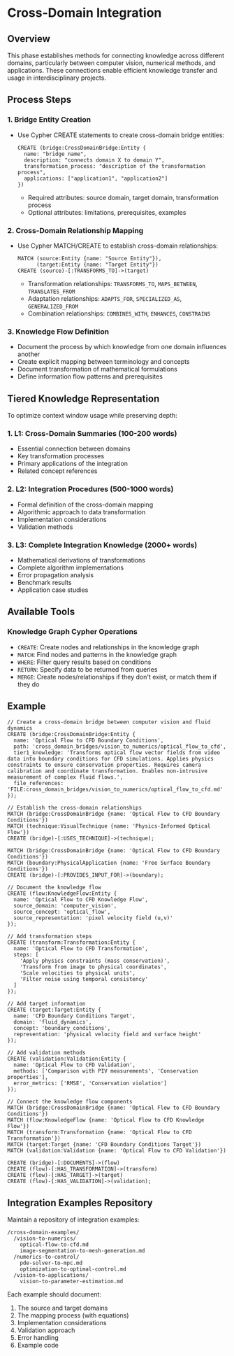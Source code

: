 # Cross-Domain Integration

## Overview

This phase establishes methods for connecting knowledge across different domains, particularly between computer vision, numerical methods, and applications. These connections enable efficient knowledge transfer and usage in interdisciplinary projects.

## Process Steps

### 1. Bridge Entity Creation
- Use Cypher CREATE statements to create cross-domain bridge entities:
  ```cypher
  CREATE (bridge:CrossDomainBridge:Entity {
    name: "bridge name",
    description: "connects domain X to domain Y",
    transformation_process: "description of the transformation process",
    applications: ["application1", "application2"]
  })
  ```
  * Required attributes: source domain, target domain, transformation process
  * Optional attributes: limitations, prerequisites, examples

### 2. Cross-Domain Relationship Mapping
- Use Cypher MATCH/CREATE to establish cross-domain relationships:
  ```cypher
  MATCH (source:Entity {name: "Source Entity"}),
        (target:Entity {name: "Target Entity"})
  CREATE (source)-[:TRANSFORMS_TO]->(target)
  ```
  * Transformation relationships: `TRANSFORMS_TO`, `MAPS_BETWEEN`, `TRANSLATES_FROM`
  * Adaptation relationships: `ADAPTS_FOR`, `SPECIALIZED_AS`, `GENERALIZED_FROM`
  * Combination relationships: `COMBINES_WITH`, `ENHANCES`, `CONSTRAINS`

### 3. Knowledge Flow Definition
- Document the process by which knowledge from one domain influences another
- Create explicit mapping between terminology and concepts
- Document transformation of mathematical formulations
- Define information flow patterns and prerequisites

## Tiered Knowledge Representation

To optimize context window usage while preserving depth:

### 1. L1: Cross-Domain Summaries (100-200 words)
- Essential connection between domains
- Key transformation processes
- Primary applications of the integration
- Related concept references

### 2. L2: Integration Procedures (500-1000 words)
- Formal definition of the cross-domain mapping
- Algorithmic approach to data transformation
- Implementation considerations
- Validation methods

### 3. L3: Complete Integration Knowledge (2000+ words)
- Mathematical derivations of transformations
- Complete algorithm implementations
- Error propagation analysis
- Benchmark results
- Application case studies

## Available Tools

### Knowledge Graph Cypher Operations
- `CREATE`: Create nodes and relationships in the knowledge graph
- `MATCH`: Find nodes and patterns in the knowledge graph
- `WHERE`: Filter query results based on conditions
- `RETURN`: Specify data to be returned from queries
- `MERGE`: Create nodes/relationships if they don't exist, or match them if they do

## Example

```cypher
// Create a cross-domain bridge between computer vision and fluid dynamics
CREATE (bridge:CrossDomainBridge:Entity {
  name: 'Optical Flow to CFD Boundary Conditions',
  path: 'cross_domain_bridges/vision_to_numerics/optical_flow_to_cfd',
  tier1_knowledge: 'Transforms optical flow vector fields from video data into boundary conditions for CFD simulations. Applies physics constraints to ensure conservation properties. Requires camera calibration and coordinate transformation. Enables non-intrusive measurement of complex fluid flows.',
  file_references: 'FILE:cross_domain_bridges/vision_to_numerics/optical_flow_to_cfd.md'
});

// Establish the cross-domain relationships
MATCH (bridge:CrossDomainBridge {name: 'Optical Flow to CFD Boundary Conditions'})
MATCH (technique:VisualTechnique {name: 'Physics-Informed Optical Flow'})
CREATE (bridge)-[:USES_TECHNIQUE]->(technique);

MATCH (bridge:CrossDomainBridge {name: 'Optical Flow to CFD Boundary Conditions'})
MATCH (boundary:PhysicalApplication {name: 'Free Surface Boundary Conditions'})
CREATE (bridge)-[:PROVIDES_INPUT_FOR]->(boundary);

// Document the knowledge flow
CREATE (flow:KnowledgeFlow:Entity {
  name: 'Optical Flow to CFD Knowledge Flow',
  source_domain: 'computer_vision',
  source_concept: 'optical_flow',
  source_representation: 'pixel velocity field (u,v)'
});

// Add transformation steps
CREATE (transform:Transformation:Entity {
  name: 'Optical Flow to CFD Transformation',
  steps: [
    'Apply physics constraints (mass conservation)',
    'Transform from image to physical coordinates',
    'Scale velocities to physical units',
    'Filter noise using temporal consistency'
  ]
});

// Add target information
CREATE (target:Target:Entity {
  name: 'CFD Boundary Conditions Target',
  domain: 'fluid_dynamics',
  concept: 'boundary_conditions',
  representation: 'physical velocity field and surface height'
});

// Add validation methods
CREATE (validation:Validation:Entity {
  name: 'Optical Flow to CFD Validation',
  methods: ['Comparison with PIV measurements', 'Conservation properties'],
  error_metrics: ['RMSE', 'Conservation violation']
});

// Connect the knowledge flow components
MATCH (bridge:CrossDomainBridge {name: 'Optical Flow to CFD Boundary Conditions'})
MATCH (flow:KnowledgeFlow {name: 'Optical Flow to CFD Knowledge Flow'})
MATCH (transform:Transformation {name: 'Optical Flow to CFD Transformation'})
MATCH (target:Target {name: 'CFD Boundary Conditions Target'})
MATCH (validation:Validation {name: 'Optical Flow to CFD Validation'})

CREATE (bridge)-[:DOCUMENTS]->(flow)
CREATE (flow)-[:HAS_TRANSFORMATION]->(transform)
CREATE (flow)-[:HAS_TARGET]->(target)
CREATE (flow)-[:HAS_VALIDATION]->(validation);
```

## Integration Examples Repository

Maintain a repository of integration examples:

```
/cross-domain-examples/
  /vision-to-numerics/
    optical-flow-to-cfd.md
    image-segmentation-to-mesh-generation.md
  /numerics-to-control/
    pde-solver-to-mpc.md
    optimization-to-optimal-control.md
  /vision-to-applications/
    vision-to-parameter-estimation.md
```

Each example should document:
1. The source and target domains
2. The mapping process (with equations)
3. Implementation considerations
4. Validation approach
5. Error handling
6. Example code
